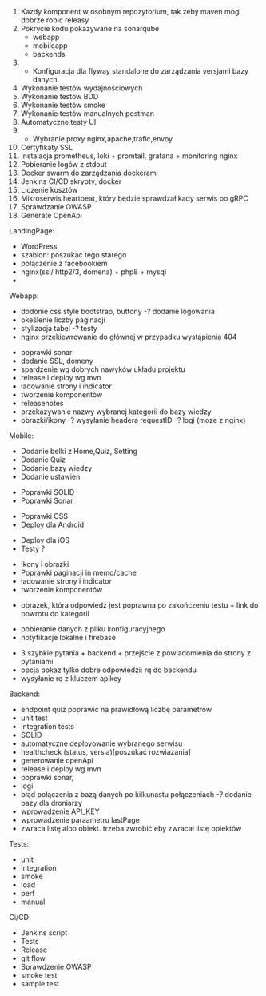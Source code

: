 1. Kazdy komponent w osobnym repozytorium, tak zeby maven mogl dobrze robic releasy
2. Pokrycie kodu pokazywane na sonarqube
    - webapp
    - mobileapp
    - backends
3. + Konfiguracja dla flyway standalone do zarządzania versjami bazy danych.
4. Wykonanie testów wydajnościowych
5. Wykonanie testów BDD
6. Wykonanie testów smoke
7. Wykonanie testów manualnych postman
8. Automatyczne testy UI
9. + Wybranie proxy nginx,apache,trafic,envoy
10. Certyfikaty SSL
11. Instalacja prometheus, loki + promtail, grafana + monitoring nginx
12. Pobieranie logów z stdout
13. Docker swarm do zarządzania dockerami
14. Jenkins CI/CD skrypty, docker
15. Liczenie kosztów
16. Mikroserwis heartbeat, który będzie sprawdzał kady serwis po gRPC 
17. Sprawdzanie OWASP
18. Generate OpenApi

LandingPage:
- WordPress
- szablon: poszukać tego starego
- połączenie z facebookiem
- nginx(ssl/ http2/3, domena) + php8 + mysql
- 

Webapp:
+ dodonie css style bootstrap, buttony
-? dodanie logowania
+ okeślenie liczby paginacji
+ stylizacja tabel
-? testy 
+ nginx przekiewrowanie do głównej w przypadku wystąpienia 404
- poprawki sonar
- dodanie SSL, domeny
- spardzenie wg dobrych nawyków układu projektu
- release i deploy wg mvn
- ładowanie strony i indicator
- tworzenie komponentów
- releasenotes
- przekazywanie nazwy wybranej kategorii do bazy wiedzy
- obrazki/ikony
-? wysyłanie headera requestID
-? logi (moze z nginx)

Mobile:
+ Dodanie belki z Home,Quiz, Setting
+ Dodanie Quiz 
+ Dodanie bazy wiedzy
+ Dodanie ustawien
- Poprawki SOLID 
- Poprawki Sonar
+ Poprawki CSS
+ Deploy dla Android
- Deploy dla iOS
- Testy ?
+ Ikony i obrazki
+ Poprawki paginacji in memo/cache
+ ładowanie strony i indicator
+ tworzenie komponentów
- obrazek, która odpowiedź jest poprawna po zakończeniu testu + link do powrotu do kategorii
+ pobieranie danych z pliku konfiguracyjnego
+ notyfikacje lokalne i firebase
- 3 szybkie pytania + backend + przejście z powiadomienia do strony z pytaniami
- opcja pokaz tylko dobre odpowiedzi: rq do backendu 
- wysyłanie rq z kluczem apikey

Backend:
- endpoint quiz poprawić na prawidłową liczbę parametrów
- unit test
- integration tests
- SOLID
- automatyczne deployowanie wybranego serwisu
- healthcheck (status, versia)[poszukać rozwiazania]
- generowanie openApi
- release i deploy wg mvn
- poprawki sonar,
- logi
- błąd połączenia z bazą danych po kilkunastu połączeniach
-? dodanie bazy dla droniarzy
- wprowadzenie API_KEY
- wprowadzenie paraametru lastPage
- zwraca listę albo obiekt. trzeba zwrobić eby zwracał listę opiektów

Tests:
- unit
- integration
- smoke
- load
- perf
- manual

Ci/CD
- Jenkins script
- Tests
- Release
- git flow
- Sprawdzenie OWASP
- smoke test
- sample test